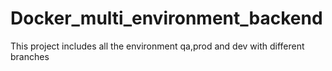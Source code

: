 # Docker_multi_environment_backend
This project includes all the environment qa,prod and dev with different branches 
